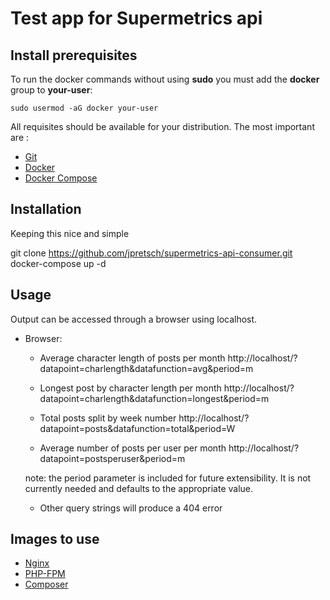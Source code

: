 # Test app for Supermetrics api

## Install prerequisites

To run the docker commands without using **sudo** you must add the **docker** group to **your-user**:

```
sudo usermod -aG docker your-user
```

All requisites should be available for your distribution. The most important are :

* [Git](https://git-scm.com/downloads)
* [Docker](https://docs.docker.com/engine/installation/)
* [Docker Compose](https://docs.docker.com/compose/install/)

## Installation

Keeping this nice and simple

git clone https://github.com/jpretsch/supermetrics-api-consumer.git
docker-compose up -d

## Usage 

Output can be accessed through a browser using localhost.

* Browser:
    * Average character length of posts per month
    http://localhost/?datapoint=charlength&datafunction=avg&period=m
    
    * Longest post by character length per month
    http://localhost/?datapoint=charlength&datafunction=longest&period=m

    * Total posts split by week number 
    http://localhost/?datapoint=posts&datafunction=total&period=W

    * Average number of posts per user per month
    http://localhost/?datapoint=postsperuser&period=m

    note: the period parameter is included for future extensibility. It is not currently needed and defaults to the appropriate value.

    * Other query strings will produce a 404 error
## Images to use

* [Nginx](https://hub.docker.com/_/nginx/)
* [PHP-FPM](https://hub.docker.com/r/nanoninja/php-fpm/)
* [Composer](https://hub.docker.com/_/composer/)



